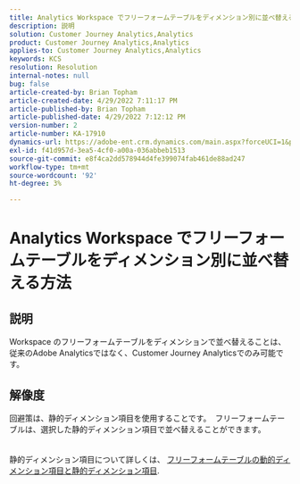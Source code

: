 ```yaml
---
title: Analytics Workspace でフリーフォームテーブルをディメンション別に並べ替える方法
description: 説明
solution: Customer Journey Analytics,Analytics
product: Customer Journey Analytics,Analytics
applies-to: Customer Journey Analytics,Analytics
keywords: KCS
resolution: Resolution
internal-notes: null
bug: false
article-created-by: Brian Topham
article-created-date: 4/29/2022 7:11:17 PM
article-published-by: Brian Topham
article-published-date: 4/29/2022 7:12:12 PM
version-number: 2
article-number: KA-17910
dynamics-url: https://adobe-ent.crm.dynamics.com/main.aspx?forceUCI=1&pagetype=entityrecord&etn=knowledgearticle&id=3f8c041f-f0c7-ec11-a7b6-0022480a10ee
exl-id: f41d957d-3ea5-4cf0-a00a-036abbeb1513
source-git-commit: e8f4ca2dd578944d4fe399074fab461de88ad247
workflow-type: tm+mt
source-wordcount: '92'
ht-degree: 3%

---
```


# Analytics Workspace でフリーフォームテーブルをディメンション別に並べ替える方法

## 説明

Workspace のフリーフォームテーブルをディメンションで並べ替えることは、従来のAdobe Analyticsではなく、Customer Journey Analyticsでのみ可能です。

## 解像度

回避策は、静的ディメンション項目を使用することです。  フリーフォームテーブルは、選択した静的ディメンション項目で並べ替えることができます。
<br> <br><br>静的ディメンション項目について詳しくは、 [フリーフォームテーブルの動的ディメンション項目と静的ディメンション項目](https://experienceleague.adobe.com/docs/analytics/analyze/analysis-workspace/visualizations/freeform-table/column-row-settings/manual-vs-dynamic-rows.html?lang=en).
